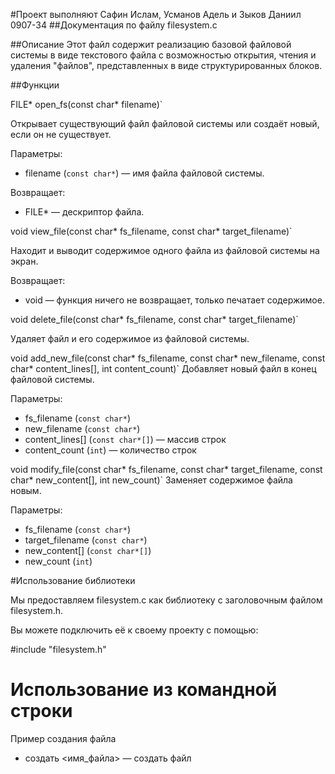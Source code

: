 #Проект выполняют Сафин Ислам, Усманов Адель и Зыков Даниил 0907-34
##Документация по файлу filesystem.c

##Описание
Этот файл содержит реализацию базовой файловой системы в виде текстового файла с возможностью открытия, чтения и удаления "файлов", представленных в виде структурированных блоков.

##Функции

FILE* open_fs(const char* filename)`

Открывает существующий файл файловой системы или создаёт новый, если он не существует.

Параметры:
- filename (`const char*`) — имя файла файловой системы.

Возвращает:
- FILE* — дескриптор файла.

void view_file(const char* fs_filename, const char* target_filename)`

Находит и выводит содержимое одного файла из файловой системы на экран.

Возвращает:
- void — функция ничего не возвращает, только печатает содержимое.

void delete_file(const char* fs_filename, const char* target_filename)`

Удаляет файл и его содержимое из файловой системы.


void add_new_file(const char* fs_filename, const char* new_filename, const char* content_lines[], int content_count)`
Добавляет новый файл в конец файловой системы.

Параметры:
- fs_filename (`const char*`)
- new_filename (`const char*`)
- content_lines[] (`const char*[]`) — массив строк
- content_count (`int`) — количество строк

void modify_file(const char* fs_filename, const char* target_filename, const char* new_content[], int new_count)`
Заменяет содержимое файла новым.

Параметры:
- fs_filename (`const char*`)
- target_filename (`const char*`)
- new_content[] (`const char*[]`)
- new_count (`int`)


#Использование библиотеки

Мы предоставляем filesystem.c как библиотеку с заголовочным файлом filesystem.h.

Вы можете подключить её к своему проекту с помощью:

#include "filesystem.h"

# Использование из командной строки

Пример создания файла

- создать <имя_файла> — создать файл
  
